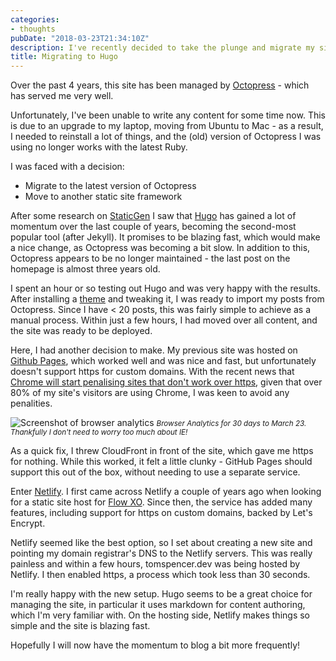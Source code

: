 ```yaml
---
categories:
- thoughts
pubDate: "2018-03-23T21:34:10Z"
description: I've recently decided to take the plunge and migrate my site to Hugo.
title: Migrating to Hugo
---
```


Over the past 4 years, this site has been managed by [Octopress](http://octopress.org/) - which has served me very well.

Unfortunately, I've been unable to write any content for some time now. This is due to an upgrade to my laptop, moving from Ubuntu to Mac - as a result, I needed to reinstall a lot of things, and the (old) version of Octopress I was using no longer works with the latest Ruby.

I was faced with a decision:

- Migrate to the latest version of Octopress
- Move to another static site framework

After some research on [StaticGen](https://www.staticgen.com/) I saw that [Hugo](https://gohugo.io/) has gained a lot of momentum over the last couple of years, becoming the second-most popular tool (after Jekyll). It promises to be blazing fast, which would make a nice change, as Octopress was becoming a bit slow. In addition to this, Octopress appears to be no longer maintained - the last post on the homepage is almost three years old.

I spent an hour or so testing out Hugo and was very happy with the results. After installing a [theme](https://themes.gohugo.io/hugo-goa/) and tweaking it, I was ready to import my posts from Octopress. Since I have < 20 posts, this was fairly simple to achieve as a manual process. Within just a few hours, I had moved over all content, and the site was ready to be deployed.

Here, I had another decision to make. My previous site was hosted on [Github Pages](https://pages.github.com/), which worked well and was nice and fast, but unfortunately doesn't support https for custom domains. With the recent news that [Chrome will start penalising sites that don't work over https](https://security.googleblog.com/2018/02/a-secure-web-is-here-to-stay.html), given that over 80% of my site's visitors are using Chrome, I was keen to avoid any penalities.

<img src="/images/2018-03-23-migrating-to-hugo/browser-analytics.png" alt="Screenshot of browser analytics" />
<small><em>Browser Analytics for 30 days to March 23. Thankfully I don't need to worry too much about IE!</em></small>

As a quick fix, I threw CloudFront in front of the site, which gave me https for nothing. While this worked, it felt a little clunky - GitHub Pages should support this out of the box, without needing to use a separate service.

Enter [Netlify](https://www.netlify.com/). I first came across Netlify a couple of years ago when looking for a static site host for [Flow XO](https://flowxo.com). Since then, the service has added many features, including support for https on custom domains, backed by Let's Encrypt.

Netlify seemed like the best option, so I set about creating a new site and pointing my domain registrar's DNS to the Netlify servers. This was really painless and within a few hours, tomspencer.dev was being hosted by Netlify. I then enabled https, a process which took less than 30 seconds.

I'm really happy with the new setup. Hugo seems to be a great choice for managing the site, in particular it uses markdown for content authoring, which I'm very familiar with. On the hosting side, Netlify makes things so simple and the site is blazing fast.

Hopefully I will now have the momentum to blog a bit more frequently!
